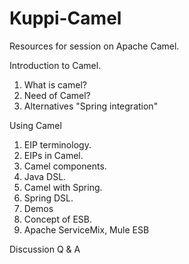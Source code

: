 # Kuppi-Camel
Resources for session on Apache Camel.

Introduction to Camel.

1. What is camel?
2. Need of Camel?
3. Alternatives "Spring integration"

Using Camel

1. EIP terminology.
2. EIPs in Camel.
3. Camel components.
4. Java DSL.
5. Camel with Spring.
6. Spring DSL.
7. Demos
8. Concept of ESB.
9. Apache ServiceMix, Mule ESB

Discussion Q & A 

